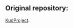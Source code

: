 Original repository:
---------------------
	
[KudProject](https://github.com/KudProject/kernel_xiaomi_msm8953).
